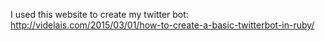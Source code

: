 
 I used this website to create my twitter bot: http://videlais.com/2015/03/01/how-to-create-a-basic-twitterbot-in-ruby/
